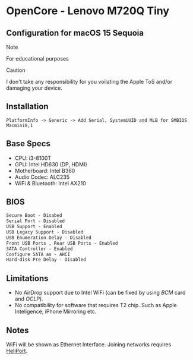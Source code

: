 # OpenCore - Lenovo M720Q Tiny

<!-- <p align="center"> -->
<!--     <img height="auto" width="auto" src="images/screenshot.png" /> -->
<!-- </p> -->

## Configuration for macOS 15 Sequoia

> [!NOTE]  
> For educational purposes

> [!CAUTION]
> I don't take any responsibility for you voilating the Apple ToS and/or damaging your device.

## Installation

```
PlatformInfo -> Generic -> Add Serial, SystemUUID and MLB for SMBIOS Macmini8,1
```

## Base Specs

- CPU: i3-8100T
- GPU: Intel HD630 (DP, HDMI)
- Motherboard: Intel B360
- Audio Codec: ALC235
- WiFi & Bluetooth: Intel AX210

## BIOS

```md
Secure Boot - Disabed
Serial Port - Disabled
USB Support - Enabled
USB Legacy Support - Disabled
USB Enumeration Delay - Disabled
Front USB Ports , Rear USB Ports - Enabled
SATA Controller - Enabled
Configure SATA as - AHCI
Hard-disk Pre Delay - Disabled
```

## Limitations 

- No AirDrop support due to Intel WiFi (can be fixed by using _BCM_ card and _OCLP_).
- No compatibility for software that requires T2 chip. Such as Apple Inteligence, iPhone Mirroring etc.

## Notes

WiFi will be shown as Ethernet Interface. Joining networks requires [HeliPort](https://github.com/OpenIntelWireless/HeliPort).
